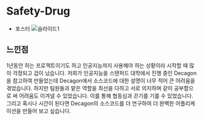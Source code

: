 # Safety-Drug
- 포스터
![슬라이드1](https://user-images.githubusercontent.com/100895439/174430416-d33b39d3-ed28-4a96-a1ba-9f6b60973b65.PNG)

## 느낀점
1년동안 하는 프로젝트이기도 하고 인공지능까지 사용해야 하는 상황이라 시작할 때 많이 걱정되고 겁이 났습니다. 저희가 인공지능을 스탠퍼드 대학에서 진행 중인 Decagon을 참고하여 만들었는데 Decagon에서 소스코드에 대한 설명이 너무 적어 큰 어려움을 겪었습니다. 하지만 팀원들과 맡은 역할을 최선을 다하고 서로 의지하며 같이 공부함으로 써 어려움도 이겨낼 수 있었습니다. 이를 통해 협동심과 끈기를 기를 수 있었습니다. 그리고 혹시나 시간이 된다면 Decagon의 소스코드를 더 연구하여 더 완벽한 어플리케이션을 만들어 보고 싶습니다.
